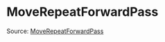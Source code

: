 # MoveRepeatForwardPass

Source: [MoveRepeatForwardPass](../csrc/preseg_passes/move_repeat_forward.h#L46)
